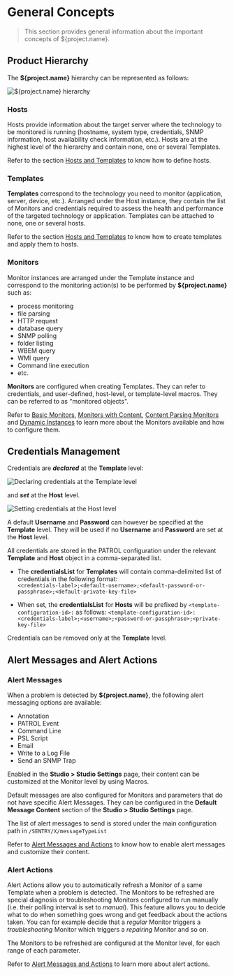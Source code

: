 # General Concepts

>  This section provides general information about the important concepts of ${project.name}.

<!-- MACRO{toc|fromDepth=1|toDepth=2|id=toc} -->

## Product Hierarchy

The **${project.name}** hierarchy can be represented as follows:

![**${project.name}** hierarchy](./images/product-hierarchy.png)

### Hosts

Hosts provide information about the target server where the technology to be monitored is running (hostname, system type, credentials, SNMP information, host availability check information, etc.). Hosts are at the highest level of the hierarchy and contain none, one or several Templates.

Refer to the section [Hosts and Templates](./hosts-templates.html) to know how to define hosts.

### Templates

**Templates** correspond to the technology you need to monitor (application, server, device, etc.). Arranged under the Host instance, they contain the list of Monitors and credentials required to assess the health and performance of the targeted technology or application. Templates can be attached to none, one or several hosts.

Refer to the section [Hosts and Templates](./hosts-templates.html) to know how to create templates and apply them to hosts.

### Monitors

Monitor instances are arranged under the Template instance and correspond to the monitoring action(s) to be performed by **${project.name}** such as:

* process monitoring
* file parsing
* HTTP request
* database query
* SNMP polling
* folder listing
* WBEM query
* WMI query
* Command line execution
* etc.

**Monitors** are configured when creating Templates. They can refer to credentials, and user-defined, host-level, or template-level macros. They can be referred to as "monitored objects".

Refer to [Basic Monitors](./basic-monitors.html), [Monitors with Content](./content-monitors.html), [Content Parsing Monitors](./content-parsing-monitors.html) and [Dynamic Instances](./dynamic-instances.html) to learn more about the Monitors available and how to configure them.

## Credentials Management

Credentials are **_declared_** at the **Template** level:

![Declaring credentials at the Template level](./images/required-credentials-template.png)

and **_set_** at the **Host** level.

![Setting credentials at the Host level](./images/required-credentials-host.png)


A default **Username** and **Password** can however be specified at the **Template** level. They will be used if no **Username** and **Password** are set at the **Host** level.

All credentials are stored in the PATROL configuration under the relevant **Template** and **Host** object in a comma-separated list.

* The **credentialsList** for **Templates** will contain comma-delimited list of credentials in the following format:<br>
```<credentials-label>;<default-username>;<default-password-or-passphrase>;<default-private-key-file>```</br>

* When set, the **credentialsList** for **Hosts** will be prefixed by ```<template-configuration-id>:``` as follows: ```<template-configuration-id>:<credentials-label>;<username>;<password-or-passphrase>;<private-key-file>```

Credentials can be removed only at the **Template** level.


## Alert Messages and Alert Actions

### Alert Messages

When a problem is detected by **${project.name}**, the following alert messaging options are available:

* Annotation
* PATROL Event
* Command Line
* PSL Script
* Email
* Write to a Log File
* Send an SNMP Trap

Enabled in the **Studio > Studio Settings** page, their content can be customized at the Monitor level by using Macros.

Default messages are also configured for Monitors and parameters that do not have specific Alert Messages. They can be configured in the **Default Message Content** section of the **Studio > Studio Settings** page.

The list of alert messages to send is stored under the main configuration path in ```/SENTRY/X/messageTypeList```

Refer to [Alert Messages and Actions](./alerts.html) to know how to enable alert messages and customize their content.

### Alert Actions

Alert Actions allow you to automatically refresh a Monitor of a same Template when a problem is detected. The Monitors to be refreshed are special diagnosis or troubleshooting Monitors configured to run manually (i.e. their polling interval is set to *manual*).  This feature allows you to decide what to do when something goes wrong and get feedback about the actions taken. You can for example decide that a *regular* Monitor triggers a *troubleshooting* Monitor which triggers a *repairing* Monitor and so on.

The Monitors to be refreshed are configured at the Monitor level, for each range of each parameter.

Refer to [Alert Messages and Actions](./alerts.html) to learn more about alert actions.
